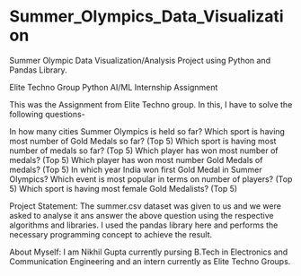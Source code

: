 # Summer_Olympics_Data_Visualization
Summer Olympic Data Visualization/Analysis Project using Python and  Pandas Library.

Elite Techno Group Python AI/ML Internship Assignment

This was the Assignment from Elite Techno group. In this, I have to solve the following questions-

In how many cities Summer Olympics is held so far?
Which sport is having most number of Gold Medals so far? (Top 5)
Which sport is having most number of medals so far? (Top 5)
Which player has won most number of medals? (Top 5)
Which player has won most number Gold Medals of medals? (Top 5)
In which year India won first Gold Medal in Summer Olympics?
Which event is most popular in terms on number of players? (Top 5)
Which sport is having most female Gold Medalists? (Top 5)

Project Statement:
The summer.csv dataset was given to us and we were asked to analyse it ans answer the above question using the respective algorithms and libraries. I used the pandas library here and performs the necessary programming concept to achieve the result. 

About Myself:
I am Nikhil Gupta currently pursing B.Tech in Electronics and Communication Engineering and an intern  currently as Elite Techno Groups.
